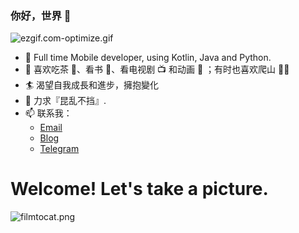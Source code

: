 ### 你好，世界 👋
![ezgif.com-optimize.gif](https://i.loli.net/2020/07/10/X9mQzvHeMWhLr74.gif)

- 🔭 Full time Mobile developer, using Kotlin, Java and Python.
- 🌱 喜欢吃茶 🍵、看书 📖、看电视剧 📺 和动画 🦄️ ；有时也喜欢爬山 🧗‍♂️
- 🏄 渴望自我成長和進步，擁抱變化
- 🧠 力求『昆乱不挡』.
- 📫 联系我：
  - [Email](mailto:rosuh@qq.com)
  - [Blog](https://blog.rosuh.me)
  - [Telegram](http://t.me/rosuh)
# Welcome! Let's take a picture. 
![filmtocat.png](https://i.loli.net/2020/07/10/a23Uo1Du8PdXMqC.png)
